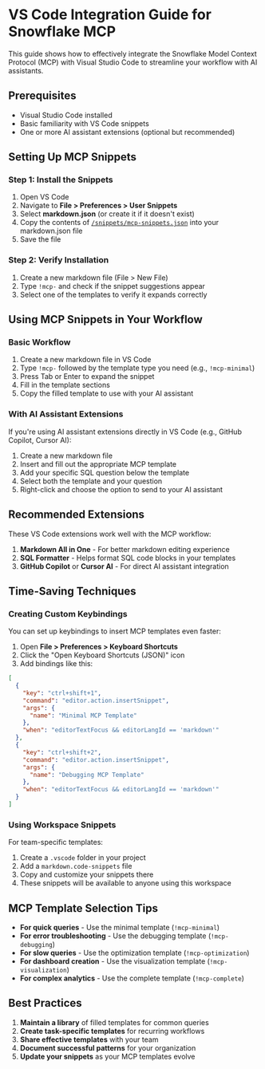 # VS Code Integration Guide for Snowflake MCP

This guide shows how to effectively integrate the Snowflake Model Context Protocol (MCP) with Visual Studio Code to streamline your workflow with AI assistants.

## Prerequisites

- Visual Studio Code installed
- Basic familiarity with VS Code snippets
- One or more AI assistant extensions (optional but recommended)

## Setting Up MCP Snippets

### Step 1: Install the Snippets

1. Open VS Code
2. Navigate to **File > Preferences > User Snippets**
3. Select **markdown.json** (or create it if it doesn't exist)
4. Copy the contents of [`/snippets/mcp-snippets.json`](../snippets/mcp-snippets.json) into your markdown.json file
5. Save the file

### Step 2: Verify Installation

1. Create a new markdown file (File > New File)
2. Type `!mcp-` and check if the snippet suggestions appear
3. Select one of the templates to verify it expands correctly

## Using MCP Snippets in Your Workflow

### Basic Workflow

1. Create a new markdown file in VS Code
2. Type `!mcp-` followed by the template type you need (e.g., `!mcp-minimal`)
3. Press Tab or Enter to expand the snippet
4. Fill in the template sections
5. Copy the filled template to use with your AI assistant

### With AI Assistant Extensions

If you're using AI assistant extensions directly in VS Code (e.g., GitHub Copilot, Cursor AI):

1. Create a new markdown file
2. Insert and fill out the appropriate MCP template
3. Add your specific SQL question below the template
4. Select both the template and your question
5. Right-click and choose the option to send to your AI assistant

## Recommended Extensions

These VS Code extensions work well with the MCP workflow:

1. **Markdown All in One** - For better markdown editing experience
2. **SQL Formatter** - Helps format SQL code blocks in your templates
3. **GitHub Copilot** or **Cursor AI** - For direct AI assistant integration

## Time-Saving Techniques

### Creating Custom Keybindings

You can set up keybindings to insert MCP templates even faster:

1. Open **File > Preferences > Keyboard Shortcuts**
2. Click the "Open Keyboard Shortcuts (JSON)" icon
3. Add bindings like this:

```json
[
  {
    "key": "ctrl+shift+1",
    "command": "editor.action.insertSnippet",
    "args": {
      "name": "Minimal MCP Template"
    },
    "when": "editorTextFocus && editorLangId == 'markdown'"
  },
  {
    "key": "ctrl+shift+2",
    "command": "editor.action.insertSnippet",
    "args": {
      "name": "Debugging MCP Template"
    },
    "when": "editorTextFocus && editorLangId == 'markdown'"
  }
]
```

### Using Workspace Snippets

For team-specific templates:

1. Create a `.vscode` folder in your project
2. Add a `markdown.code-snippets` file
3. Copy and customize your snippets there
4. These snippets will be available to anyone using this workspace

## MCP Template Selection Tips

- **For quick queries** - Use the minimal template (`!mcp-minimal`)
- **For error troubleshooting** - Use the debugging template (`!mcp-debugging`)
- **For slow queries** - Use the optimization template (`!mcp-optimization`)
- **For dashboard creation** - Use the visualization template (`!mcp-visualization`)
- **For complex analytics** - Use the complete template (`!mcp-complete`)

## Best Practices

1. **Maintain a library** of filled templates for common queries
2. **Create task-specific templates** for recurring workflows
3. **Share effective templates** with your team
4. **Document successful patterns** for your organization
5. **Update your snippets** as your MCP templates evolve 